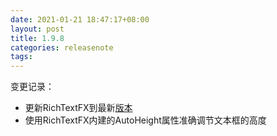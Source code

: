 ```yaml
---
date: 2021-01-21 18:47:17+08:00
layout: post
title: 1.9.8
categories: releasenote
tags: 
---
```


变更记录：

* 更新RichTextFX到最新[版本](https://github.com/FXMisc/RichTextFX/commit/294b8283405e826b00bc41c86e50032b26642348)
* 使用RichTextFX内建的AutoHeight属性准确调节文本框的高度
